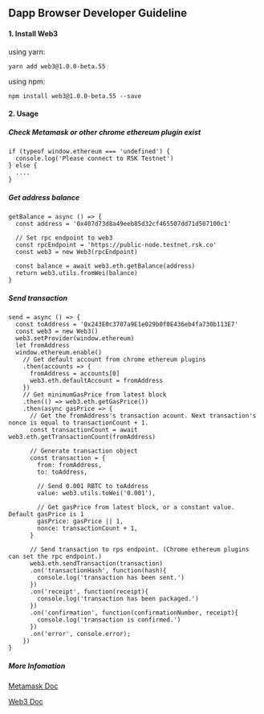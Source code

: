 ## Dapp Browser Developer Guideline

#### 1. Install Web3

using yarn: 

```
yarn add web3@1.0.0-beta.55
```
using npm:

```
npm install web3@1.0.0-beta.55 --save
```

#### 2. Usage

##### Check Metamask or other chrome ethereum plugin exist

```
if (typeof window.ethereum === 'undefined') {
  console.log('Please connect to RSK Testnet')
} else {
  ....
}
```

##### Get address balance

```
getBalance = async () => {
  const address = '0x407d73d8a49eeb85d32cf465507dd71d507100c1'
  
  // Set rpc endpoint to web3
  const rpcEndpoint = 'https://public-node.testnet.rsk.co'
  const web3 = new Web3(rpcEndpoint)
  
  const balance = await web3.eth.getBalance(address)
  return web3.utils.fromWei(balance)
}
```

##### Send transaction

```
send = async () => {
  const toAddress = '0x243E0c3707a9E1e029b0f0E436eb4fa730b113E7'
  const web3 = new Web3()
  web3.setProvider(window.ethereum)
  let fromAddress
  window.ethereum.enable()
    // Get default account from chrome ethereum plugins
    .then(accounts => {
      fromAddress = accounts[0]
      web3.eth.defaultAccount = fromAddress
    })
    // Get minimumGasPrice from latest block
    .then(() => web3.eth.getGasPrice())
    .then(async gasPrice => {
      // Get the fromAddress's transaction acount. Next transaction's nonce is equal to transactionCount + 1.
      const transactionCount = await web3.eth.getTransactionCount(fromAddress)

      // Generate transaction object
      const transaction = {
        from: fromAddress,
        to: toAddress,
        
        // Send 0.001 RBTC to toAddress
        value: web3.utils.toWei('0.001'),

        // Get gasPrice from latest block, or a constant value. Default gasPrice is 1
        gasPrice: gasPrice || 1,
        nonce: transactionCount + 1,
      }

      // Send transaction to rps endpoint. (Chrome ethereum plugins can set the rpc endpoint.)
      web3.eth.sendTransaction(transaction)
      .on('transactionHash', function(hash){
        console.log('transaction has been sent.')
      })
      .on('receipt', function(receipt){
        console.log('transaction has been packaged.')
      })
      .on('confirmation', function(confirmationNumber, receipt){
        console.log('transaction is confirmed.')
      })
      .on('error', console.error);
    })
}
```

##### More Infomation

[Metamask Doc](https://docs.metamask.io/guide/)

[Web3 Doc](https://github.com/ethereum/web3.js/tree/v1.0.0-beta.55)
